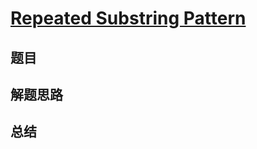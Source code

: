 # [Repeated Substring Pattern](https://leetcode.com/problems/repeated-substring-pattern/)
## 题目


## 解题思路


## 总结



